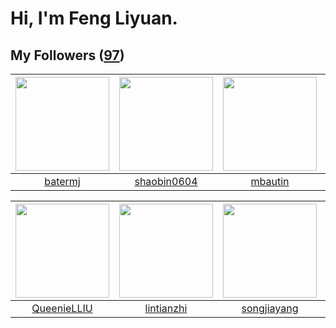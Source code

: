# Hi, I'm Feng Liyuan.

## My Followers ([97](https://github.com/SunRunAway?tab=followers))

| <img src="https://avatars.githubusercontent.com/u/250445?v=4" width="150" height="150" /> | <img src="https://avatars.githubusercontent.com/u/10383?v=4" width="150" height="150" /> | <img src="https://avatars.githubusercontent.com/u/552936?v=4" width="150" height="150" /> | <img src="https://avatars.githubusercontent.com/u/1171686?v=4" width="150" height="150" /> |
| :---------------------------------------------------------------------------------------: | :--------------------------------------------------------------------------------------: | :---------------------------------------------------------------------------------------: | :----------------------------------------------------------------------------------------: |
|                           [batermj](https://github.com/batermj)                           |                       [shaobin0604](https://github.com/shaobin0604)                      |                           [mbautin](https://github.com/mbautin)                           |                            [wangtuo](https://github.com/wangtuo)                           |

| <img src="https://avatars.githubusercontent.com/u/37468107?v=4" width="150" height="150" /> | <img src="https://avatars.githubusercontent.com/u/1457382?v=4" width="150" height="150" /> | <img src="https://avatars.githubusercontent.com/u/1459834?v=4" width="150" height="150" /> | <img src="https://avatars.githubusercontent.com/u/1449133?v=4" width="150" height="150" /> |
| :-----------------------------------------------------------------------------------------: | :----------------------------------------------------------------------------------------: | :----------------------------------------------------------------------------------------: | :----------------------------------------------------------------------------------------: |
|                        [QueenieLLIU](https://github.com/QueenieLLIU)                        |                         [lintianzhi](https://github.com/lintianzhi)                        |                        [songjiayang](https://github.com/songjiayang)                       |                             [ma6174](https://github.com/ma6174)                            |
